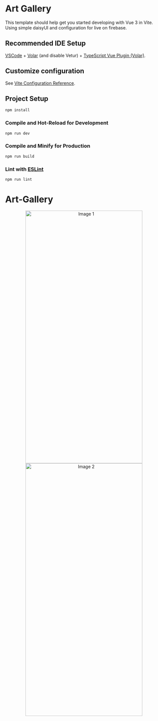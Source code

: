 # Art Gallery

This template should help get you started developing with Vue 3 in Vite.
Using simple daisyUI and configuration for live on firebase.

## Recommended IDE Setup

[VSCode](https://code.visualstudio.com/) + [Volar](https://marketplace.visualstudio.com/items?itemName=Vue.volar) (and disable Vetur) + [TypeScript Vue Plugin (Volar)](https://marketplace.visualstudio.com/items?itemName=Vue.vscode-typescript-vue-plugin).

## Customize configuration

See [Vite Configuration Reference](https://vitejs.dev/config/).

## Project Setup

```sh
npm install
```

### Compile and Hot-Reload for Development

```sh
npm run dev
```

### Compile and Minify for Production

```sh
npm run build
```

### Lint with [ESLint](https://eslint.org/)

```sh
npm run lint
```

# Art-Gallery

<div align="center">
  <img src="https://github.com/drestwn/SwiftUI-TheFrameworkApp/blob/f035e3453aecd9a97ce9a784614ec3410ae7d006/Apple-Frameworks/Preview%20Content/Preview%20Assets.xcassets/Simulator%20Screenshot%20-%20iPhone%2015%20Pro%20-%202023-11-14%20at%2016.27.48.imageset/Simulator%20Screenshot%20-%20iPhone%2015%20Pro%20-%202023-11-14%20at%2016.27.48.png" alt="Image 1" width="375" height="812">
  <img src="https://github.com/drestwn/SwiftUI-TheFrameworkApp/blob/f035e3453aecd9a97ce9a784614ec3410ae7d006/Apple-Frameworks/Preview%20Content/Preview%20Assets.xcassets/Simulator%20Screenshot%20-%20iPhone%2015%20Pro%20-%202023-11-14%20at%2016.28.06.imageset/Simulator%20Screenshot%20-%20iPhone%2015%20Pro%20-%202023-11-14%20at%2016.28.06.png" alt="Image 2" width="375" height="812">
</div>
